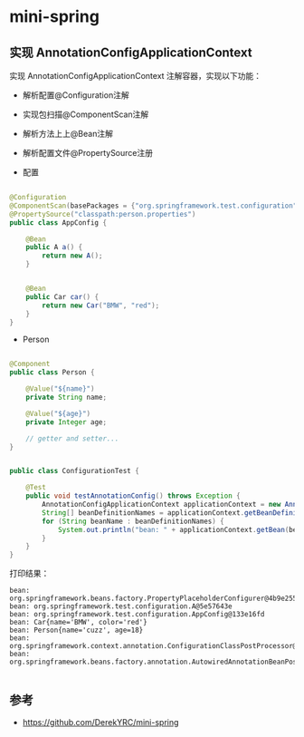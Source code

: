 # mini-spring

## 实现 AnnotationConfigApplicationContext

实现 AnnotationConfigApplicationContext 注解容器，实现以下功能：

- 解析配置@Configuration注解
- 实现包扫描@ComponentScan注解
- 解析方法上上@Bean注解
- 解析配置文件@PropertySource注册

- 配置

```java

@Configuration
@ComponentScan(basePackages = {"org.springframework.test.configuration"})
@PropertySource("classpath:person.properties")
public class AppConfig {

    @Bean
    public A a() {
        return new A();
    }


    @Bean
    public Car car() {
        return new Car("BMW", "red");
    }
}
```

- Person

```java

@Component
public class Person {

    @Value("${name}")
    private String name;

    @Value("${age}")
    private Integer age;

    // getter and setter...
}
```

```java

public class ConfigurationTest {

    @Test
    public void testAnnotationConfig() throws Exception {
        AnnotationConfigApplicationContext applicationContext = new AnnotationConfigApplicationContext(AppConfig.class);
        String[] beanDefinitionNames = applicationContext.getBeanDefinitionNames();
        for (String beanName : beanDefinitionNames) {
            System.out.println("bean: " + applicationContext.getBean(beanName));
        }
    }
}

```

打印结果：

```
bean: org.springframework.beans.factory.PropertyPlaceholderConfigurer@4b9e255
bean: org.springframework.test.configuration.A@5e57643e
bean: org.springframework.test.configuration.AppConfig@133e16fd
bean: Car{name='BMW', color='red'}
bean: Person{name='cuzz', age=18}
bean: org.springframework.context.annotation.ConfigurationClassPostProcessor@51b279c9
bean: org.springframework.beans.factory.annotation.AutowiredAnnotationBeanPostProcessor@1ad282e0


```

## 参考

- https://github.com/DerekYRC/mini-spring 
